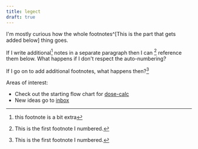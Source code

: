 ```yaml
---
title: legect
draft: true
---
```


I'm mostly curious how the whole footnotes^[This is the part that gets added below] thing goes.

If I write additional[^extra] notes in a separate paragraph then I can [^1] reference them below. What happens if I don't respect the auto-numbering?

If I go on to add additional footnotes, what happens then?[^1]

Areas of interest:

- Check out the starting flow chart for [dose-calc](dose-calc/)
- New ideas go to [inbox](inbox)

[^extra]: this footnote is a bit extra
[^1]: This is the first footnote I numbered.
